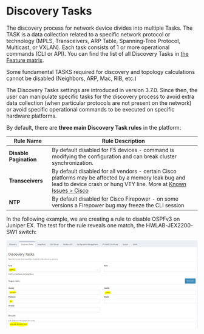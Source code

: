 # Discovery Tasks

The discovery process for network device divides into multiple Tasks.
The TASK is a data collection related to a specific network protocol or
technology (MPLS, Transceivers, ARP Table, Spanning-Tree Protocol,
Multicast, or VXLAN). Each task consists of 1 or more operational
commands (CLI or API). You can find the list of all Discovery Tasks
in [the Feature matrix](../../../matrix/).

Some fundamental TASKS required for discovery and topology calculations
cannot be disabled (Neighbors, ARP, Mac, RIB, etc.)

The Discovery Tasks settings are introduced in version 3.7.0. Since
then, the user can manipulate specific tasks for the discovery process
to avoid extra data collection (when particular protocols are not
present on the network) or avoid specific operational commands to be
executed on specific hardware platforms.

By default, there are **three main Discovery Task rules** in the
platform:

| **Rule Name** | **Rule Description** |
| --- | --- |
| **Disable Pagination** | By default disabled for F5 devices - command is modifying the configuration and can break cluster synchronization. |
| **Transceivers** | By default disabled for all vendors - certain Cisco platforms may be affected by a memory leak bug and lead to device crash or hung VTY line. More at [Known Issues \> Cisco](../../../releases/known_issues/cisco/) |
| **NTP** | By default disabled for Cisco Firepower - on some versions a Firepower bug may freeze the CLI session |

In the following example, we are creating a rule to disable OSPFv3 on
Juniper EX. The test for the rule reveals one match, the
HWLAB-JEX2200-SW1 switch:

![Discovery Tasks settings in IP Fabric](./1936130053.png "Discovery Tasks settings in IP Fabric")
